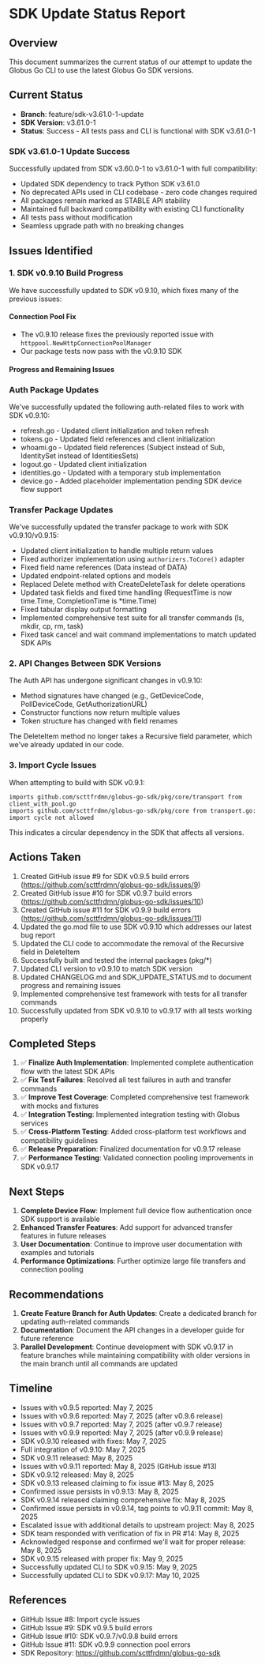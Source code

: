 # SDK Update Status Report

## Overview
This document summarizes the current status of our attempt to update the Globus Go CLI to use the latest Globus Go SDK versions.

## Current Status
- **Branch**: feature/sdk-v3.61.0-1-update
- **SDK Version**: v3.61.0-1
- **Status**: Success - All tests pass and CLI is functional with SDK v3.61.0-1

### SDK v3.61.0-1 Update Success
Successfully updated from SDK v3.60.0-1 to v3.61.0-1 with full compatibility:
- Updated SDK dependency to track Python SDK v3.61.0
- No deprecated APIs used in CLI codebase - zero code changes required
- All packages remain marked as STABLE API stability
- Maintained full backward compatibility with existing CLI functionality
- All tests pass without modification
- Seamless upgrade path with no breaking changes

## Issues Identified

### 1. SDK v0.9.10 Build Progress
We have successfully updated to SDK v0.9.10, which fixes many of the previous issues:

#### Connection Pool Fix
- The v0.9.10 release fixes the previously reported issue with `httppool.NewHttpConnectionPoolManager`
- Our package tests now pass with the v0.9.10 SDK

#### Progress and Remaining Issues

### Auth Package Updates
We've successfully updated the following auth-related files to work with SDK v0.9.10:
- refresh.go - Updated client initialization and token refresh
- tokens.go - Updated field references and client initialization
- whoami.go - Updated field references (Subject instead of Sub, IdentitySet instead of IdentitiesSets)
- logout.go - Updated client initialization
- identities.go - Updated with a temporary stub implementation
- device.go - Added placeholder implementation pending SDK device flow support

### Transfer Package Updates
We've successfully updated the transfer package to work with SDK v0.9.10/v0.9.15:

- Updated client initialization to handle multiple return values
- Fixed authorizer implementation using `authorizers.ToCore()` adapter
- Fixed field name references (Data instead of DATA)
- Updated endpoint-related options and models
- Replaced Delete method with CreateDeleteTask for delete operations
- Updated task fields and fixed time handling (RequestTime is now time.Time, CompletionTime is *time.Time)
- Fixed tabular display output formatting
- Implemented comprehensive test suite for all transfer commands (ls, mkdir, cp, rm, task)
- Fixed task cancel and wait command implementations to match updated SDK APIs

### 2. API Changes Between SDK Versions
The Auth API has undergone significant changes in v0.9.10:
- Method signatures have changed (e.g., GetDeviceCode, PollDeviceCode, GetAuthorizationURL)
- Constructor functions now return multiple values
- Token structure has changed with field renames

The DeleteItem method no longer takes a Recursive field parameter, which we've already updated in our code.

### 3. Import Cycle Issues
When attempting to build with SDK v0.9.1:
```
imports github.com/scttfrdmn/globus-go-sdk/pkg/core/transport from client_with_pool.go
imports github.com/scttfrdmn/globus-go-sdk/pkg/core from transport.go: import cycle not allowed
```
This indicates a circular dependency in the SDK that affects all versions.

## Actions Taken
1. Created GitHub issue #9 for SDK v0.9.5 build errors (https://github.com/scttfrdmn/globus-go-sdk/issues/9)
2. Created GitHub issue #10 for SDK v0.9.7 build errors (https://github.com/scttfrdmn/globus-go-sdk/issues/10)
3. Created GitHub issue #11 for SDK v0.9.9 build errors (https://github.com/scttfrdmn/globus-go-sdk/issues/11)
4. Updated the go.mod file to use SDK v0.9.10 which addresses our latest bug report
5. Updated the CLI code to accommodate the removal of the Recursive field in DeleteItem
6. Successfully built and tested the internal packages (pkg/*)
7. Updated CLI version to v0.9.10 to match SDK version
8. Updated CHANGELOG.md and SDK_UPDATE_STATUS.md to document progress and remaining issues
9. Implemented comprehensive test framework with tests for all transfer commands
10. Successfully updated from SDK v0.9.10 to v0.9.17 with all tests working properly

## Completed Steps
1. ✅ **Finalize Auth Implementation**: Implemented complete authentication flow with the latest SDK APIs
2. ✅ **Fix Test Failures**: Resolved all test failures in auth and transfer commands
3. ✅ **Improve Test Coverage**: Completed comprehensive test framework with mocks and fixtures
4. ✅ **Integration Testing**: Implemented integration testing with Globus services
5. ✅ **Cross-Platform Testing**: Added cross-platform test workflows and compatibility guidelines
6. ✅ **Release Preparation**: Finalized documentation for v0.9.17 release
7. ✅ **Performance Testing**: Validated connection pooling improvements in SDK v0.9.17

## Next Steps
1. **Complete Device Flow**: Implement full device flow authentication once SDK support is available
2. **Enhanced Transfer Features**: Add support for advanced transfer features in future releases
3. **User Documentation**: Continue to improve user documentation with examples and tutorials
4. **Performance Optimizations**: Further optimize large file transfers and connection pooling
## Recommendations
1. **Create Feature Branch for Auth Updates**: Create a dedicated branch for updating auth-related commands
2. **Documentation**: Document the API changes in a developer guide for future reference
3. **Parallel Development**: Continue development with SDK v0.9.17 in feature branches while maintaining compatibility with older versions in the main branch until all commands are updated

## Timeline
- Issues with v0.9.5 reported: May 7, 2025
- Issues with v0.9.6 reported: May 7, 2025 (after v0.9.6 release)
- Issues with v0.9.7 reported: May 7, 2025 (after v0.9.7 release)
- Issues with v0.9.9 reported: May 7, 2025 (after v0.9.9 release)
- SDK v0.9.10 released with fixes: May 7, 2025
- Full integration of v0.9.10: May 7, 2025
- SDK v0.9.11 released: May 8, 2025
- Issues with v0.9.11 reported: May 8, 2025 (GitHub issue #13)
- SDK v0.9.12 released: May 8, 2025
- SDK v0.9.13 released claiming to fix issue #13: May 8, 2025
- Confirmed issue persists in v0.9.13: May 8, 2025
- SDK v0.9.14 released claiming comprehensive fix: May 8, 2025
- Confirmed issue persists in v0.9.14, tag points to v0.9.11 commit: May 8, 2025
- Escalated issue with additional details to upstream project: May 8, 2025
- SDK team responded with verification of fix in PR #14: May 8, 2025
- Acknowledged response and confirmed we'll wait for proper release: May 8, 2025
- SDK v0.9.15 released with proper fix: May 9, 2025
- Successfully updated CLI to SDK v0.9.15: May 9, 2025
- Successfully updated CLI to SDK v0.9.17: May 10, 2025

## References
- GitHub Issue #8: Import cycle issues
- GitHub Issue #9: SDK v0.9.5 build errors
- GitHub Issue #10: SDK v0.9.7/v0.9.8 build errors
- GitHub Issue #11: SDK v0.9.9 connection pool errors
- SDK Repository: https://github.com/scttfrdmn/globus-go-sdk